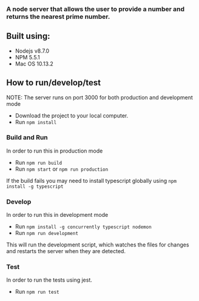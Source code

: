 ### A node server that allows the user to provide a number and returns the nearest prime number.

## Built using:
* Nodejs v8.7.0
* NPM 5.5.1
* Mac OS 10.13.2




## How to run/develop/test

  NOTE: The server runs on port 3000 for both production and development mode

* Download the project to your local computer.
* Run `npm install`

### Build and Run

In order to run this in production mode

* Run `npm run build`
* Run `npm start` or `npm run production`

If the build fails you may need to install typescript globally using `npm install -g typescript`

### Develop

In order to run this in development mode

* Run `npm install -g concurrently typescript nodemon`
* Run `npm run development`

This will run the development script, which watches the files for changes and restarts the server when they are detected.




### Test

In order to run the tests using jest.

* Run `npm run test`
